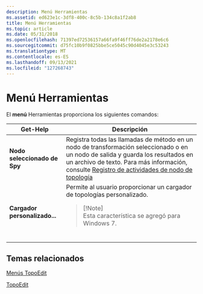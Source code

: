 ```yaml
---
description: Menú Herramientas
ms.assetid: ed623e1c-3df8-400c-8c5b-134c8a1f2ab8
title: Menú Herramientas
ms.topic: article
ms.date: 05/31/2018
ms.openlocfilehash: 71397ed72536157a66fa9f46ff76de2a2178e6c6
ms.sourcegitcommit: d75fc10b9f0825bbe5ce5045c90d4045e3c53243
ms.translationtype: MT
ms.contentlocale: es-ES
ms.lasthandoff: 09/13/2021
ms.locfileid: "127268743"
---
```

# <a name="tools-menu"></a>Menú Herramientas

El **menú** Herramientas proporciona los siguientes comandos:




| Get-Help | Descripción | 
|---------|-------------|
| <strong>Nodo seleccionado de Spy</strong> | Registra todas las llamadas de método en un nodo de transformación seleccionado o en un nodo de salida y guarda los resultados en un archivo de texto. Para más información, consulte <a href="logging-topology-node-activities.md">Registro de actividades de nodo de topología</a> | 
| <strong>Cargador personalizado...</strong> | Permite al usuario proporcionar un cargador de topologías personalizado.<br /><blockquote>[!Note]<br />Esta característica se agregó para Windows 7.</blockquote><br /> | 




 

## <a name="related-topics"></a>Temas relacionados

<dl> <dt>

[Menús TopoEdit](topoedit-menus.md)
</dt> <dt>

[TopoEdit](topoedit.md)
</dt> </dl>

 

 




